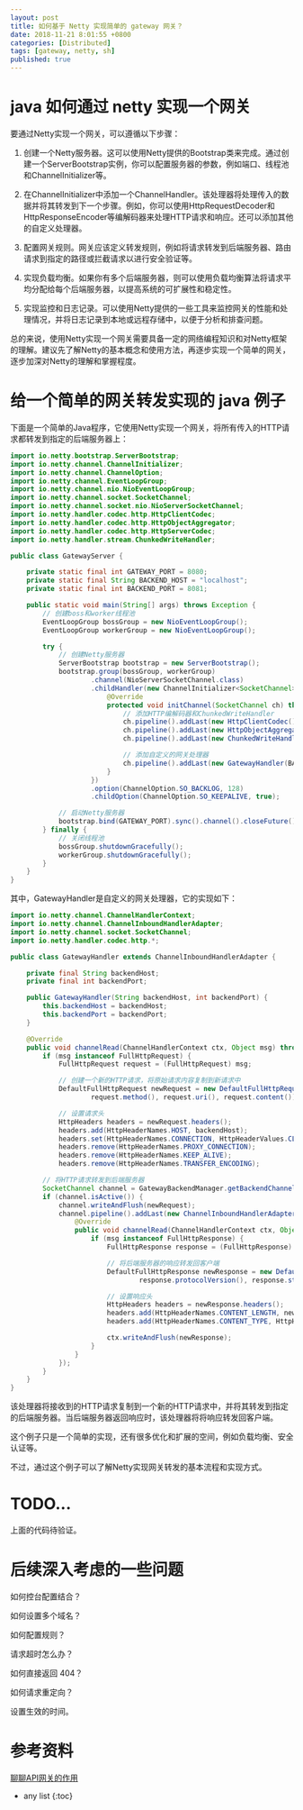 ```yaml
---
layout: post
title: 如何基于 Netty 实现简单的 gateway 网关？
date: 2018-11-21 8:01:55 +0800
categories: [Distributed]
tags: [gateway, netty, sh]
published: true
---
```


# java 如何通过 netty 实现一个网关

要通过Netty实现一个网关，可以遵循以下步骤：

1. 创建一个Netty服务器。这可以使用Netty提供的Bootstrap类来完成。通过创建一个ServerBootstrap实例，你可以配置服务器的参数，例如端口、线程池和ChannelInitializer等。

2. 在ChannelInitializer中添加一个ChannelHandler。该处理器将处理传入的数据并将其转发到下一个步骤。例如，你可以使用HttpRequestDecoder和HttpResponseEncoder等编解码器来处理HTTP请求和响应。还可以添加其他的自定义处理器。

3. 配置网关规则。网关应该定义转发规则，例如将请求转发到后端服务器、路由请求到指定的路径或拦截请求以进行安全验证等。

4. 实现负载均衡。如果你有多个后端服务器，则可以使用负载均衡算法将请求平均分配给每个后端服务器，以提高系统的可扩展性和稳定性。

5. 实现监控和日志记录。可以使用Netty提供的一些工具来监控网关的性能和处理情况，并将日志记录到本地或远程存储中，以便于分析和排查问题。

总的来说，使用Netty实现一个网关需要具备一定的网络编程知识和对Netty框架的理解。建议先了解Netty的基本概念和使用方法，再逐步实现一个简单的网关，逐步加深对Netty的理解和掌握程度。

# 给一个简单的网关转发实现的 java 例子

下面是一个简单的Java程序，它使用Netty实现一个网关，将所有传入的HTTP请求都转发到指定的后端服务器上：

```java
import io.netty.bootstrap.ServerBootstrap;
import io.netty.channel.ChannelInitializer;
import io.netty.channel.ChannelOption;
import io.netty.channel.EventLoopGroup;
import io.netty.channel.nio.NioEventLoopGroup;
import io.netty.channel.socket.SocketChannel;
import io.netty.channel.socket.nio.NioServerSocketChannel;
import io.netty.handler.codec.http.HttpClientCodec;
import io.netty.handler.codec.http.HttpObjectAggregator;
import io.netty.handler.codec.http.HttpServerCodec;
import io.netty.handler.stream.ChunkedWriteHandler;

public class GatewayServer {

    private static final int GATEWAY_PORT = 8080;
    private static final String BACKEND_HOST = "localhost";
    private static final int BACKEND_PORT = 8081;

    public static void main(String[] args) throws Exception {
        // 创建boss和worker线程池
        EventLoopGroup bossGroup = new NioEventLoopGroup();
        EventLoopGroup workerGroup = new NioEventLoopGroup();

        try {
            // 创建Netty服务器
            ServerBootstrap bootstrap = new ServerBootstrap();
            bootstrap.group(bossGroup, workerGroup)
                    .channel(NioServerSocketChannel.class)
                    .childHandler(new ChannelInitializer<SocketChannel>() {
                        @Override
                        protected void initChannel(SocketChannel ch) throws Exception {
                            // 添加HTTP编解码器和ChunkedWriteHandler
                            ch.pipeline().addLast(new HttpClientCodec());
                            ch.pipeline().addLast(new HttpObjectAggregator(65536));
                            ch.pipeline().addLast(new ChunkedWriteHandler());

                            // 添加自定义的网关处理器
                            ch.pipeline().addLast(new GatewayHandler(BACKEND_HOST, BACKEND_PORT));
                        }
                    })
                    .option(ChannelOption.SO_BACKLOG, 128)
                    .childOption(ChannelOption.SO_KEEPALIVE, true);

            // 启动Netty服务器
            bootstrap.bind(GATEWAY_PORT).sync().channel().closeFuture().sync();
        } finally {
            // 关闭线程池
            bossGroup.shutdownGracefully();
            workerGroup.shutdownGracefully();
        }
    }
}
```

其中，GatewayHandler是自定义的网关处理器，它的实现如下：

```java
import io.netty.channel.ChannelHandlerContext;
import io.netty.channel.ChannelInboundHandlerAdapter;
import io.netty.channel.socket.SocketChannel;
import io.netty.handler.codec.http.*;

public class GatewayHandler extends ChannelInboundHandlerAdapter {

    private final String backendHost;
    private final int backendPort;

    public GatewayHandler(String backendHost, int backendPort) {
        this.backendHost = backendHost;
        this.backendPort = backendPort;
    }

    @Override
    public void channelRead(ChannelHandlerContext ctx, Object msg) throws Exception {
        if (msg instanceof FullHttpRequest) {
            FullHttpRequest request = (FullHttpRequest) msg;

            // 创建一个新的HTTP请求，将原始请求内容复制到新请求中
            DefaultFullHttpRequest newRequest = new DefaultFullHttpRequest(request.protocolVersion(),
                    request.method(), request.uri(), request.content());

            // 设置请求头
            HttpHeaders headers = newRequest.headers();
            headers.add(HttpHeaderNames.HOST, backendHost);
            headers.set(HttpHeaderNames.CONNECTION, HttpHeaderValues.CLOSE);
            headers.remove(HttpHeaderNames.PROXY_CONNECTION);
            headers.remove(HttpHeaderNames.KEEP_ALIVE);
            headers.remove(HttpHeaderNames.TRANSFER_ENCODING);

        // 将HTTP请求转发到后端服务器
        SocketChannel channel = GatewayBackendManager.getBackendChannel(backendHost, backendPort);
        if (channel.isActive()) {
            channel.writeAndFlush(newRequest);
            channel.pipeline().addLast(new ChannelInboundHandlerAdapter() {
                @Override
                public void channelRead(ChannelHandlerContext ctx, Object msg) throws Exception {
                    if (msg instanceof FullHttpResponse) {
                        FullHttpResponse response = (FullHttpResponse) msg;

                        // 将后端服务器的响应转发回客户端
                        DefaultFullHttpResponse newResponse = new DefaultFullHttpResponse(
                                response.protocolVersion(), response.status(), response.content());

                        // 设置响应头
                        HttpHeaders headers = newResponse.headers();
                        headers.add(HttpHeaderNames.CONTENT_LENGTH, newResponse.content().readableBytes());
                        headers.add(HttpHeaderNames.CONTENT_TYPE, HttpHeaderValues.APPLICATION_JSON);

                        ctx.writeAndFlush(newResponse);
                    }
                }
            });
        }
    }
}
```

该处理器将接收到的HTTP请求复制到一个新的HTTP请求中，并将其转发到指定的后端服务器。当后端服务器返回响应时，该处理器将将响应转发回客户端。

这个例子只是一个简单的实现，还有很多优化和扩展的空间，例如负载均衡、安全认证等。

不过，通过这个例子可以了解Netty实现网关转发的基本流程和实现方式。

# TODO...

上面的代码待验证。




# 后续深入考虑的一些问题

如何控台配置结合？

如何设置多个域名？

如何配置规则？

请求超时怎么办？

如何直接返回 404？

如何请求重定向？

设置生效的时间。

# 参考资料

[聊聊API网关的作用](https://www.cnblogs.com/coolfiry/p/8193768.html)

* any list
{:toc}